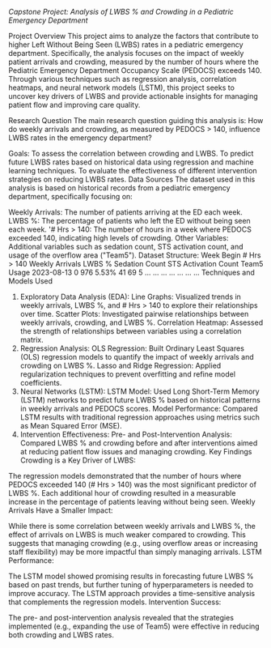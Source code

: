 *Capstone Project: Analysis of LWBS % and Crowding in a Pediatric Emergency Department*  

Project Overview
This project aims to analyze the factors that contribute to higher Left Without Being Seen (LWBS) rates in a pediatric emergency department. Specifically, the analysis focuses on the impact of weekly patient arrivals and crowding, measured by the number of hours where the Pediatric Emergency Department Occupancy Scale (PEDOCS) exceeds 140. Through various techniques such as regression analysis, correlation heatmaps, and neural network models (LSTM), this project seeks to uncover key drivers of LWBS and provide actionable insights for managing patient flow and improving care quality.

Research Question
The main research question guiding this analysis is: How do weekly arrivals and crowding, as measured by PEDOCS > 140, influence LWBS rates in the emergency department?

Goals:
To assess the correlation between crowding and LWBS.
To predict future LWBS rates based on historical data using regression and machine learning techniques.
To evaluate the effectiveness of different intervention strategies on reducing LWBS rates.
Data Sources
The dataset used in this analysis is based on historical records from a pediatric emergency department, specifically focusing on:

Weekly Arrivals: The number of patients arriving at the ED each week.
LWBS %: The percentage of patients who left the ED without being seen each week.
'# Hrs > 140: The number of hours in a week where PEDOCS exceeded 140, indicating high levels of crowding.
Other Variables: Additional variables such as sedation count, STS activation count, and usage of the overflow area ("Team5").
Dataset Structure:
Week Begin	# Hrs > 140	Weekly Arrivals	LWBS %	Sedation Count	STS Activation Count	Team5 Usage
2023-08-13	0	976	5.53%	41	69	5
...	...	...	...	...	...	...
Techniques and Models Used
1. Exploratory Data Analysis (EDA):
Line Graphs: Visualized trends in weekly arrivals, LWBS %, and # Hrs > 140 to explore their relationships over time.
Scatter Plots: Investigated pairwise relationships between weekly arrivals, crowding, and LWBS %.
Correlation Heatmap: Assessed the strength of relationships between variables using a correlation matrix.
2. Regression Analysis:
OLS Regression: Built Ordinary Least Squares (OLS) regression models to quantify the impact of weekly arrivals and crowding on LWBS %.
Lasso and Ridge Regression: Applied regularization techniques to prevent overfitting and refine model coefficients.
3. Neural Networks (LSTM):
LSTM Model: Used Long Short-Term Memory (LSTM) networks to predict future LWBS % based on historical patterns in weekly arrivals and PEDOCS scores.
Model Performance: Compared LSTM results with traditional regression approaches using metrics such as Mean Squared Error (MSE).
4. Intervention Effectiveness:
Pre- and Post-Intervention Analysis: Compared LWBS % and crowding before and after interventions aimed at reducing patient flow issues and managing crowding.
Key Findings
Crowding is a Key Driver of LWBS:

The regression models demonstrated that the number of hours where PEDOCS exceeded 140 (# Hrs > 140) was the most significant predictor of LWBS %. Each additional hour of crowding resulted in a measurable increase in the percentage of patients leaving without being seen.
Weekly Arrivals Have a Smaller Impact:

While there is some correlation between weekly arrivals and LWBS %, the effect of arrivals on LWBS is much weaker compared to crowding. This suggests that managing crowding (e.g., using overflow areas or increasing staff flexibility) may be more impactful than simply managing arrivals.
LSTM Performance:

The LSTM model showed promising results in forecasting future LWBS % based on past trends, but further tuning of hyperparameters is needed to improve accuracy. The LSTM approach provides a time-sensitive analysis that complements the regression models.
Intervention Success:

The pre- and post-intervention analysis revealed that the strategies implemented (e.g., expanding the use of Team5) were effective in reducing both crowding and LWBS rates.
